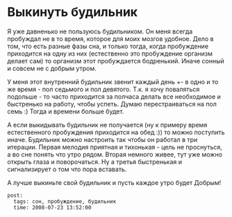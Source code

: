 #  Выкинуть будильник

Я уже давненько не пользуюсь будильником. Он меня всегда пробуждал не в то время, которое 
для моих мозгов удобное. Дело в том, что есть разные фазы сна, и только тогда, когда 
пробуждение приходится на одну из них (естественно это пробуждение организм делает сам) 
то организм этот пробуждается бодренький. Иначе сонный и совсем не с добрым утром.

У меня этот внутренний будильник звенит каждый день +- в одно и то же время - пол седьмого 
и пол девятого. Т.к. я хочу поваляться подольше - то часто приходится за полчаса делать 
все необходимое и быстренько на работу, чтобы успеть. Думаю перестраиваться на пол семь :) 
Тогда и времени больше будет.

А если выкидывать будильник не получается (ну к примеру время естественного пробуждения 
приходится на обед :)) то можно поступить иначе. Будильник можно настроить так чтобы 
он работал в три итерации. Первая мелодия приятная и тихонькая - цель не проснуться, а 
во сне понять что утро рядом. Вторая немного живее, тут уже можно открыть глаза и 
поворочаться. Ну а третья быстренькая и сигнализирует о том что пора вставать.

А лучше выкиньте свой будильник и пусть каждое утро будет Добрым!

```
post:   
  tags: сон, пробуждение, будильник
  time: 2008-07-23 13:52:00
```